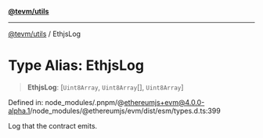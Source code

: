 [**@tevm/utils**](../README.md)

***

[@tevm/utils](../globals.md) / EthjsLog

# Type Alias: EthjsLog

> **EthjsLog**: \[`Uint8Array`, `Uint8Array`[], `Uint8Array`\]

Defined in: node\_modules/.pnpm/@ethereumjs+evm@4.0.0-alpha.1/node\_modules/@ethereumjs/evm/dist/esm/types.d.ts:399

Log that the contract emits.
